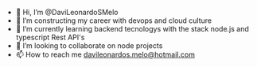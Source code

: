 - 👋 Hi, I’m @DaviLeonardoSMelo
- 👀 I’m constructing my career with devops and cloud culture
- 🌱 I’m currently learning backend tecnologys with the stack node.js and typescript Rest API's
- 💞️ I’m looking to collaborate on node projects 
- 📫 How to reach me davileonardos.melo@hotmail.com 

<!---
DaviLeonardoSMelo/DaviLeonardoSMelo is a ✨ special ✨ repository because its `README.md` (this file) appears on your GitHub profile.
You can click the Preview link to take a look at your changes.
--->
